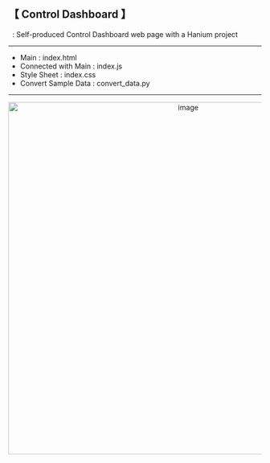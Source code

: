 <h2>【 Control Dashboard 】</h2>

&nbsp;&nbsp;: Self-produced Control Dashboard web page with a Hanium project

---
* Main : index.html
* Connected with Main : index.js
* Style Sheet : index.css
* Convert Sample Data : convert_data.py
---


<div align="center">
<img width="700" alt="image" src="https://user-images.githubusercontent.com/89649741/186711460-95ce073d-88a2-4c49-a165-ae91ed539e97.png" >
</div>

